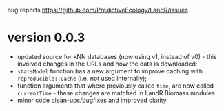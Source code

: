 bug reports https://github.com/PredictiveEcology/LandR/issues

version 0.0.3
=============

* updated source for kNN databases (now using v1, instead of v0) - this involved changes in the URLs and how the data is downloaded;
* `statsModel` function has a new argument to improve caching with `reproducible::Cache` (i.e. not used internally);
* function arguments that where previously called `time`, are now called `currentTime` - these changes are matched in LandR Biomass modules
* minor code clean-ups/bugfixes and improved clarity
